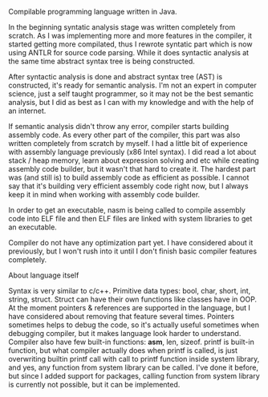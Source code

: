 Compilable programming language written in Java.

In the beginning syntatic analysis stage was written completely from scratch. As I was implementing more and more features in the compiler, it started getting more compilated, thus I rewrote syntatic part which is now using ANTLR for source code parsing. While it does syntactic analysis at the same time abstract syntax tree is being constructed.

After syntactic analysis is done and abstract syntax tree (AST) is constructed, it's ready for semantic analysis. I'm not an expert in computer science, just a self taught programmer, so it may not be the best semantic analysis, but I did as best as I can with my knowledge and with the help of an internet.

If semantic analysis didn't throw any error, compiler starts building assembly code. As every other part of the compiler, this part was also written completely from scratch by myself. I had a little bit of experience with assembly language previously (x86 Intel syntax). I did read a lot about stack / heap memory, learn about expression solving and etc while creating assembly code builder, but it wasn't that hard to create it. The hardest part was (and still is) to build assembly code as efficient as possible. I cannot say that it's building very efficient assembly code right now, but I always keep it in mind when working with assembly code builder.

In order to get an executable, nasm is being called to compile assembly code into ELF file and then ELF files are linked with system libraries to get an executable.

Compiler do not have any optimization part yet. I have considered about it previously, but I won't rush into it until I don't finish basic compiler features completely.

About language itself

Syntax is very similar to c/c++. Primitive data types: bool, char, short, int, string, struct. Struct can have their own functions like classes have in OOP. At the moment pointers & references are supported in the language, but I have considered about removing that feature several times. Pointers sometimes helps to debug the code, so it's actually useful sometimes when debugging compiler, but it makes language look harder to understand. Compiler also have few built-in functions: __asm__, len, sizeof. printf is built-in function, but what compiler actually does when printf is called, is just overwriting builtin printf call with call to printf function inside system library, and yes, any function from system library can be called. I've done it before, but since I added support for packages, calling function from system library is currently not possible, but it can be implemented.
